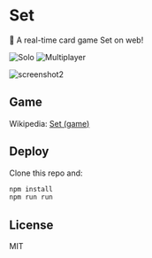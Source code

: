# Set

🎰 A real-time card game Set on web!

![Solo](https://img.shields.io/badge/solo-finished-green.svg) ![Multiplayer](https://img.shields.io/badge/multiplayer-finished-green.svg)

![screenshot2](https://cloud.githubusercontent.com/assets/11247099/19839549/fcddd586-9f1e-11e6-829e-7841bb0f01f7.png)

## Game

Wikipedia: [Set (game)][1]

## Deploy

Clone this repo and:

```sh
npm install
npm run run
```

## License

MIT

[1]: https://en.wikipedia.org/wiki/Set_(game)
